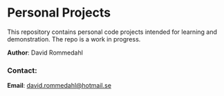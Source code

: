 # Personal Projects

This repository contains personal code projects intended for learning and demonstration. The repo is a work in progress.

**Author**: David Rommedahl

### Contact:

**Email**: david.rommedahl@hotmail.se

